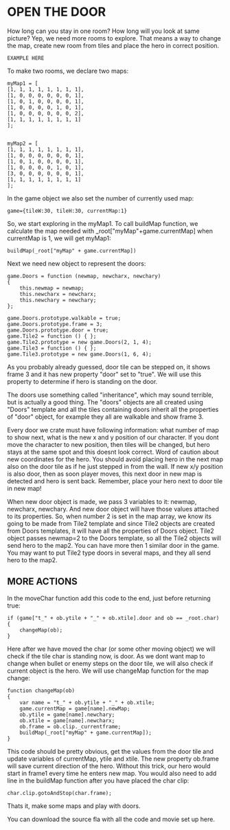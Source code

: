 # OPEN THE DOOR

How long can you stay in one room? How long will you look at same picture? Yep, we need more rooms to explore. That means a way to change the map, create new room from tiles and place the hero in correct position.

```
EXAMPLE HERE
```

To make two rooms, we declare two maps:

```
myMap1 = [
[1, 1, 1, 1, 1, 1, 1, 1],
[1, 0, 0, 0, 0, 0, 0, 1],
[1, 0, 1, 0, 0, 0, 0, 1],
[1, 0, 0, 0, 0, 1, 0, 1],
[1, 0, 0, 0, 0, 0, 0, 2],
[1, 1, 1, 1, 1, 1, 1, 1]
];


myMap2 = [
[1, 1, 1, 1, 1, 1, 1, 1],
[1, 0, 0, 0, 0, 0, 0, 1],
[1, 0, 1, 0, 0, 0, 0, 1],
[1, 0, 0, 0, 0, 1, 0, 1],
[3, 0, 0, 0, 0, 0, 0, 1],
[1, 1, 1, 1, 1, 1, 1, 1]
];
```
In the game object we also set the number of currently used map:

```
game={tileW:30, tileH:30, currentMap:1}
```
So, we start exploring in the myMap1. To call buildMap function, we calculate the map needed with _root["myMap"+game.currentMap] when currentMap is 1, we will get myMap1:

```
buildMap(_root["myMap" + game.currentMap])
```
Next we need new object to represent the doors:

```
game.Doors = function (newmap, newcharx, newchary)
{
	this.newmap = newmap;
	this.newcharx = newcharx;
	this.newchary = newchary;
};

game.Doors.prototype.walkable = true;
game.Doors.prototype.frame = 3;
game.Doors.prototype.door = true;
game.Tile2 = function () { };
game.Tile2.prototype = new game.Doors(2, 1, 4);
game.Tile3 = function () { };
game.Tile3.prototype = new game.Doors(1, 6, 4);
```
As you probably already guessed, door tile can be stepped on, it shows frame 3 and it has new property "door" set to "true". We will use this property to determine if hero is standing on the door.

The doors use something called "inheritance", which may sound terrible, but is actually a good thing. The "doors" objects are all created using "Doors" template and all the tiles containing doors inherit all the properties of "door" object, for example they all are walkable and show frame 3.

Every door we crate must have following information: what number of map to show next, what is the new x and y position of our character. If you dont move the character to new position, then tiles will be changed, but hero stays at the same spot and this doesnt look correct. Word of caution about new coordinates for the hero. You should avoid placing hero in the next map also on the door tile as if he just stepped in from the wall. If new x/y position is also door, then as soon player moves, this next door in new map is detected and hero is sent back. Remember, place your hero next to door tile in new map!

When new door object is made, we pass 3 variables to it: newmap, newcharx, newchary. And new door object will have those values attached to its properties. So, when number 2 is set in the map array, we know its going to be made from Tile2 template and since Tile2 objects are created from Doors templates, it will have all the properties of Doors object. Tile2 object passes newmap=2 to the Doors template, so all the Tile2 objects will send hero to the map2. You can have more then 1 similar door in the game. You may want to put Tile2 type doors in several maps, and they all send hero to the map2.


## MORE ACTIONS

In the moveChar function add this code to the end, just before returning true:

```
if (game["t_" + ob.ytile + "_" + ob.xtile].door and ob == _root.char)
{
	changeMap(ob);
}
```
Here after we have moved the char (or some other moving object) we will check if the tile char is standing now, is door. As we dont want map to change when bullet or enemy steps on the door tile, we will also check if current object is the hero. We will use changeMap function for the map change:

```
function changeMap(ob)
{
	var name = "t_" + ob.ytile + "_" + ob.xtile;
	game.currentMap = game[name].newMap;
	ob.ytile = game[name].newchary;
	ob.xtile = game[name].newcharx;
	ob.frame = ob.clip._currentframe;
	buildMap(_root["myMap" + game.currentMap]);
}
```
This code should be pretty obvious, get the values from the door tile and update variables of currentMap, ytile and xtile. The new property ob.frame will save current direction of the hero. Without this trick, our hero would start in frame1 every time he enters new map. You would also need to add line in the buildMap function after you have placed the char clip:

```
char.clip.gotoAndStop(char.frame);
```
Thats it, make some maps and play with doors.

You can download the source fla with all the code and movie set up here.